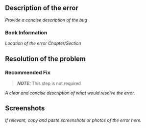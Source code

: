 ## Description of the error

_Provide a concise description of the bug_

### Book Information

_Location of the error Chapter/Section_

## Resolution of the problem

### Recommended Fix
> **_NOTE:_** This step is not required

_A clear and concise description of what would resolve the error._

## Screenshots

_If relevant, copy and paste screenshots or photos of the error here._